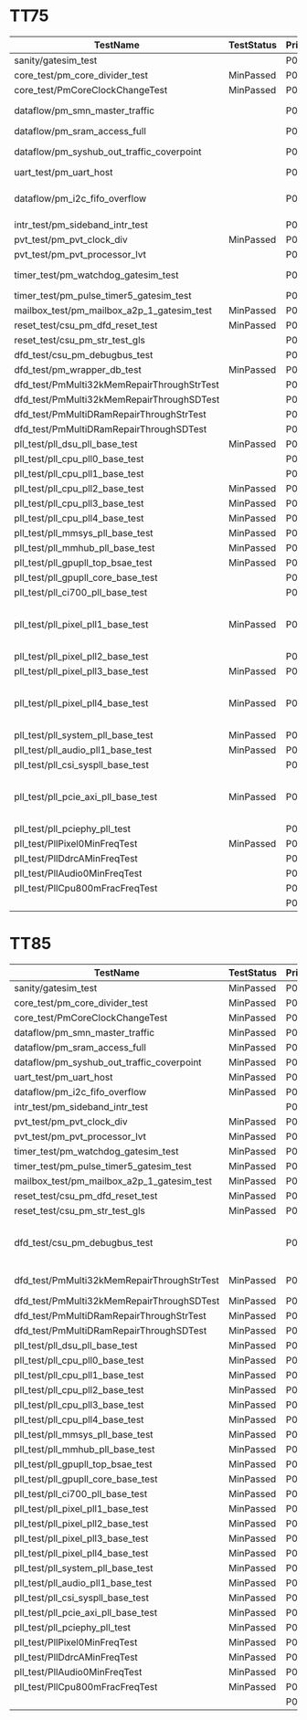 
# TT75

| TestName                                   | TestStatus | Priority | SdfStatus | Comments                    |
| ------------------------------------------ | ---------- | -------- | --------- | --------------------------- |
| sanity/gatesim_test                        |            | P0       | NotClean  |                             |
| core_test/pm_core_divider_test             | MinPassed  | P0       | NotClean  |                             |
| core_test/PmCoreClockChangeTest            | MinPassed  | P0       | Clean     |                             |
| dataflow/pm_smn_master_traffic             |            | P0       | NotClean  | timeout failed              |
| dataflow/pm_sram_access_full               |            | P0       | NotClean  |                             |
| dataflow/pm_syshub_out_traffic_coverpoint  |            | P0       | NotClean  | timeout failed              |
| uart_test/pm_uart_host                     |            | P0       | NotClean  |                             |
| dataflow/pm_i2c_fifo_overflow              |            | P0       | NotClean  | fixed, wait for next run    |
| intr_test/pm_sideband_intr_test            |            | P0       | NotClean  |                             |
| pvt_test/pm_pvt_clock_div                  | MinPassed  | P0       | NotClean  |                             |
| pvt_test/pm_pvt_processor_lvt              |            | P0       | NotClean  |                             |
| timer_test/pm_watchdog_gatesim_test        |            | P0       | NotClean  | timeout failed              |
| timer_test/pm_pulse_timer5_gatesim_test    |            | P0       | NotClean  |                             |
| mailbox_test/pm_mailbox_a2p_1_gatesim_test | MinPassed  | P0       | NotClean  |                             |
| reset_test/csu_pm_dfd_reset_test           | MinPassed  | P0       | NotClean  |                             |
| reset_test/csu_pm_str_test_gls             |            | P0       | NotClean  |                             |
| dfd_test/csu_pm_debugbus_test              |            | P0       | NotClean  |                             |
| dfd_test/pm_wrapper_db_test                | MinPassed  | P0       | NotClean  |                             |
| dfd_test/PmMulti32kMemRepairThroughStrTest |            | P0       | NotClean  |                             |
| dfd_test/PmMulti32kMemRepairThroughSDTest  |            | P0       | NotClean  |                             |
| dfd_test/PmMultiDRamRepairThroughStrTest   |            | P0       | NotClean  |                             |
| dfd_test/PmMultiDRamRepairThroughSDTest    |            | P0       | NotClean  |                             |
| pll_test/pll_dsu_pll_base_test             | MinPassed  | P0       | NotClean  |                             |
| pll_test/pll_cpu_pll0_base_test            |            | P0       | NotClean  |                             |
| pll_test/pll_cpu_pll1_base_test            |            | P0       | NotClean  |                             |
| pll_test/pll_cpu_pll2_base_test            | MinPassed  | P0       | NotClean  |                             |
| pll_test/pll_cpu_pll3_base_test            | MinPassed  | P0       | NotClean  |                             |
| pll_test/pll_cpu_pll4_base_test            | MinPassed  | P0       | NotClean  |                             |
| pll_test/pll_mmsys_pll_base_test           | MinPassed  | P0       | NotClean  |                             |
| pll_test/pll_mmhub_pll_base_test           | MinPassed  | P0       | NotClean  |                             |
| pll_test/pll_gpupll_top_bsae_test          | MinPassed  | P0       | NotClean  |                             |
| pll_test/pll_gpupll_core_base_test         |            | P0       | NotClean  |                             |
| pll_test/pll_ci700_pll_base_test           |            | P0       | NotClean  |                             |
| pll_test/pll_pixel_pll1_base_test          | MinPassed  | P0       | NotClean  | require error ignore, added |
| pll_test/pll_pixel_pll2_base_test          |            | P0       | NotClean  |                             |
| pll_test/pll_pixel_pll3_base_test          | MinPassed  | P0       | NotClean  |                             |
| pll_test/pll_pixel_pll4_base_test          | MinPassed  | P0       | NotClean  | require error ignore, added |
| pll_test/pll_system_pll_base_test          | MinPassed  | P0       | NotClean  |                             |
| pll_test/pll_audio_pll1_base_test          | MinPassed  | P0       | NotClean  |                             |
| pll_test/pll_csi_syspll_base_test          |            | P0       | NotClean  |                             |
| pll_test/pll_pcie_axi_pll_base_test        | MinPassed  | P0       | NotClean  | require error ignore, added |
| pll_test/pll_pciephy_pll_test              |            | P0       | NotClean  |                             |
| pll_test/PllPixel0MinFreqTest              | MinPassed  | P0       | Clean     |                             |
| pll_test/PllDdrcAMinFreqTest               |            | P0       | NotClean  |                             |
| pll_test/PllAudio0MinFreqTest              |            | P0       | NotClean  |                             |
| pll_test/PllCpu800mFracFreqTest            |            | P0       | NotClean  |                             |
|                                            |            | P0       | NotClean  |                             |


# TT85
| TestName                                   | TestStatus | Priority | SdfStatus | Comments                    |
| ------------------------------------------ | ---------- | -------- | --------- | --------------------------- |
| sanity/gatesim_test                        | MinPassed  | P0       | NotClean  |                             |
| core_test/pm_core_divider_test             | MinPassed  | P0       | NotClean  |                             |
| core_test/PmCoreClockChangeTest            | MinPassed  | P0       | NotClean  |                             |
| dataflow/pm_smn_master_traffic             | MinPassed  | P0       | NotClean  |                             |
| dataflow/pm_sram_access_full               | MinPassed  | P0       | NotClean  |                             |
| dataflow/pm_syshub_out_traffic_coverpoint  | MinPassed  | P0       | NotClean  |                             |
| uart_test/pm_uart_host                     | MinPassed  | P0       | NotClean  |                             |
| dataflow/pm_i2c_fifo_overflow              | MinPassed  | P0       | NotClean  |                             |
| intr_test/pm_sideband_intr_test            |            | P0       | NotClean  |                             |
| pvt_test/pm_pvt_clock_div                  | MinPassed  | P0       | NotClean  |                             |
| pvt_test/pm_pvt_processor_lvt              | MinPassed  | P0       | NotClean  |                             |
| timer_test/pm_watchdog_gatesim_test        | MinPassed  | P0       | NotClean  |                             |
| timer_test/pm_pulse_timer5_gatesim_test    | MinPassed  | P0       | NotClean  |                             |
| mailbox_test/pm_mailbox_a2p_1_gatesim_test | MinPassed  | P0       | NotClean  |                             |
| reset_test/csu_pm_dfd_reset_test           | MinPassed  | P0       | NotClean  |                             |
| reset_test/csu_pm_str_test_gls             | MinPassed  | P0       | NotClean  |                             |
| dfd_test/csu_pm_debugbus_test              |            | P0       | NotClean  | timeout, need check, main03 |
| dfd_test/PmMulti32kMemRepairThroughStrTest | MinPassed  | P0       | NotClean  | main03, regr check          |
| dfd_test/PmMulti32kMemRepairThroughSDTest  | MinPassed  | P0       | NotClean  |                             |
| dfd_test/PmMultiDRamRepairThroughStrTest   | MinPassed  | P0       | NotClean  |                             |
| dfd_test/PmMultiDRamRepairThroughSDTest    | MinPassed  | P0       | NotClean  |                             |
| pll_test/pll_dsu_pll_base_test             | MinPassed  | P0       | NotClean  |                             |
| pll_test/pll_cpu_pll0_base_test            | MinPassed  | P0       | NotClean  |                             |
| pll_test/pll_cpu_pll1_base_test            | MinPassed  | P0       | NotClean  |                             |
| pll_test/pll_cpu_pll2_base_test            | MinPassed  | P0       | NotClean  |                             |
| pll_test/pll_cpu_pll3_base_test            | MinPassed  | P0       | NotClean  |                             |
| pll_test/pll_cpu_pll4_base_test            | MinPassed  | P0       | NotClean  |                             |
| pll_test/pll_mmsys_pll_base_test           | MinPassed  | P0       | NotClean  |                             |
| pll_test/pll_mmhub_pll_base_test           | MinPassed  | P0       | NotClean  |                             |
| pll_test/pll_gpupll_top_bsae_test          | MinPassed  | P0       | NotClean  |                             |
| pll_test/pll_gpupll_core_base_test         | MinPassed  | P0       | NotClean  |                             |
| pll_test/pll_ci700_pll_base_test           | MinPassed  | P0       | NotClean  |                             |
| pll_test/pll_pixel_pll1_base_test          | MinPassed  | P0       | NotClean  |                             |
| pll_test/pll_pixel_pll2_base_test          | MinPassed  | P0       | NotClean  |                             |
| pll_test/pll_pixel_pll3_base_test          | MinPassed  | P0       | NotClean  |                             |
| pll_test/pll_pixel_pll4_base_test          | MinPassed  | P0       | NotClean  |                             |
| pll_test/pll_system_pll_base_test          | MinPassed  | P0       | NotClean  |                             |
| pll_test/pll_audio_pll1_base_test          | MinPassed  | P0       | NotClean  |                             |
| pll_test/pll_csi_syspll_base_test          | MinPassed  | P0       | NotClean  |                             |
| pll_test/pll_pcie_axi_pll_base_test        | MinPassed  | P0       | NotClean  |                             |
| pll_test/pll_pciephy_pll_test              | MinPassed  | P0       | NotClean  |                             |
| pll_test/PllPixel0MinFreqTest              | MinPassed  | P0       | NotClean  |                             |
| pll_test/PllDdrcAMinFreqTest               | MinPassed  | P0       | NotClean  |                             |
| pll_test/PllAudio0MinFreqTest              | MinPassed  | P0       | NotClean  |                             |
| pll_test/PllCpu800mFracFreqTest            | MinPassed  | P0       | NotClean  |                             |
|                                            |            | P0       | NotClean  |                             |

